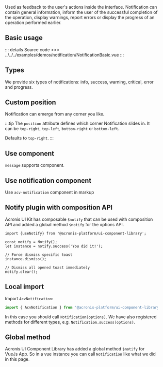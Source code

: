 Used as feedback to the user's actions inside the interface.
Notification can contain general information,
inform the user of the successful completion of the operation,
display warnings, report errors or display the progress of an operation performed earlier.

## Basic usage

<NotificationBasic />

::: details Source code
<<< ../../../examples/demos/notification/NotificationBasic.vue
:::

## Types

We provide six types of notifications: info, success, warning, critical, error and progress.

<NotificationTypes />

## Custom position

Notification can emerge from any corner you like.

:::tip
The `position` attribute defines which corner Notification slides in.
It can be `top-right`, `top-left`, `bottom-right` or `bottom-left`.

Defaults to `top-right`.
:::

<NotificationPosition />

## Use component

`message` supports component.

<NotificationMessageComponent />

## Use notification component

Use `acv-notification` component in markup

<NotificationComponent />

## Notify plugin with composition API

Acronis UI Kit has composable `$notify` that can be used with composition API
and added a global method `$notify` for the options API.

<NotificationTest />

```vue
import {useNotify} from '@acronis-platform/ui-component-library';

const notify = Notify();
let instance = notify.success('You did it!');

// Force dismiss specific toast
instance.dismiss();

// Dismiss all opened toast immediately
notify.clear();
```

## Local import

Import `AcvNotification`:

```javascript
import { AcvNotification } from '@acronis-platform/ui-component-library';
```

In this case you should call `Notification(options)`.
We have also registered methods for different types, e.g. `Notification.success(options)`.

## Global method

Acronis UI Component Library has added a global method `$notify` for VueJs App.
So in a vue instance you can call `Notification` like what we did in this page.
